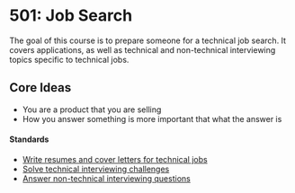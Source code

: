 # 501: Job Search

The goal of this course is to prepare someone for a technical job search. It covers applications, as well as technical and non-technical interviewing topics specific to technical jobs.

## Core Ideas

* You are a product that you are selling
* How you answer something is more important that what the answer is

#### Standards

* [Write resumes and cover letters for technical jobs](standards/write-resumes-cover-letters)
* [Solve technical interviewing challenges](standards/solve-technical-interviewing-challenges)
* [Answer non-technical interviewing questions](standards/answer-non-technical-interview-questions)
